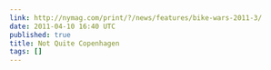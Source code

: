 ```yaml
---
link: http://nymag.com/print/?/news/features/bike-wars-2011-3/
date: 2011-04-10 16:40 UTC
published: true
title: Not Quite Copenhagen
tags: []
---
```



